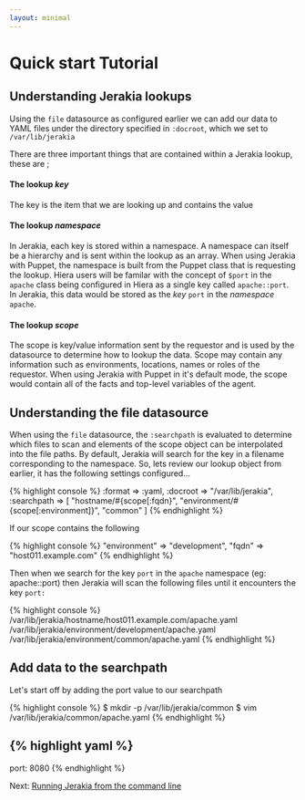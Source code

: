 ```yaml
---
layout: minimal
---
```


# Quick start Tutorial

## Understanding Jerakia lookups

Using the `file` datasource as configured earlier we can add our data to YAML files under the directory specified in `:docroot`, which we set to `/var/lib/jerakia`

There are three important things that are contained within a Jerakia lookup, these are ;

#### The lookup _key_
The key is the item that we are looking up and contains the value

#### The lookup _namespace_
In Jerakia, each key is stored within a namespace.  A namespace can itself be a hierarchy and is sent within the lookup as an array.  When using Jerakia with Puppet, the namespace is built from the Puppet class that is requesting the lookup.  Hiera users will be familar with the concept of `$port` in the `apache` class being configured in Hiera as a single key called `apache::port`.  In Jerakia, this data would be stored as the _key_ `port` in the _namespace_ `apache`.

#### The lookup _scope_
The scope is key/value information sent by the requestor and is used by the datasource to determine how to lookup the data.  Scope may contain any information such as environments, locations, names or roles of the requestor.  When using Jerakia with Puppet in it's default mode, the scope would contain all of the facts and top-level variables of the agent.

## Understanding the file datasource

When using the `file` datasource, the `:searchpath` is evaluated to determine which files to scan and elements of the scope object can be interpolated into the file paths.  By default, Jerakia will search for the key in a filename corresponding to the namespace.  So, lets review our lookup object from earlier, it has the following settings configured...

{% highlight console %}
:format => :yaml,
:docroot => "/var/lib/jerakia",
:searchpath => [
  "hostname/#{scope[:fqdn}",
  "environment/#{scope[:environment]}",
  "common"
 ]
{% endhighlight %}

If our scope contains the following

{% highlight console %}
"environment" => "development",
"fqdn"        => "host011.example.com"
{% endhighlight %}

Then when we search for the key `port` in the `apache` namespace (eg: apache::port) then Jerakia will scan the following files until it encounters the key `port:`


{% highlight console %}
/var/lib/jerakia/hostname/host011.example.com/apache.yaml
/var/lib/jerakia/environment/development/apache.yaml
/var/lib/jerakia/environment/common/apache.yaml
{% endhighlight %}

## Add data to the searchpath

Let's start off by adding the port value to our searchpath

{% highlight console %}
$ mkdir -p /var/lib/jerakia/common
$ vim /var/lib/jerakia/common/apache.yaml
{% endhighlight %}

{% highlight yaml %}
---
port: 8080
{% endhighlight %}


Next: [Running Jerakia from the command line](/tutorial/command1)
